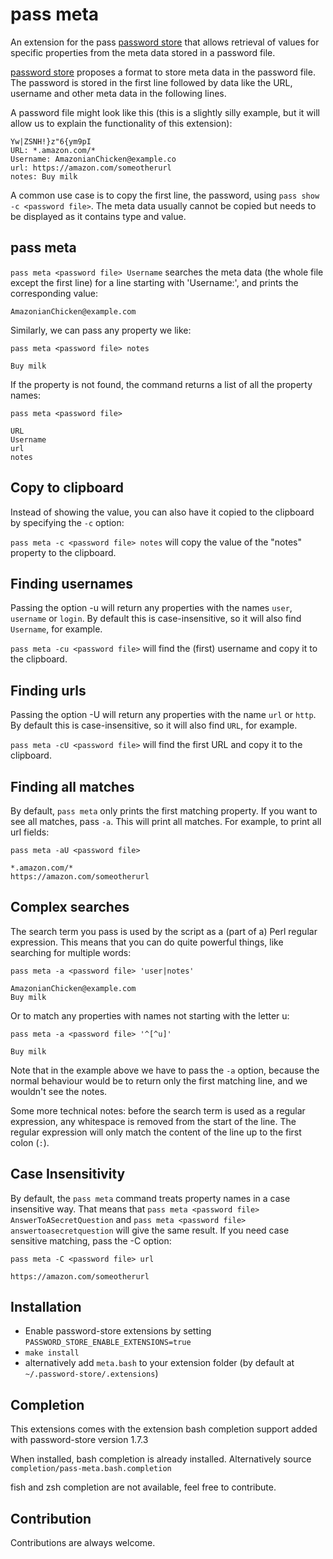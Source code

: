 # pass meta

An extension for the pass [password store](https://www.passwordstore.org/) that allows retrieval of values for specific properties from the meta data stored in a password file.

[password store](https://www.passwordstore.org/) proposes a format to
store meta data in the password file.  The password is stored in the
first line followed by data like the URL, username and other meta data
in the following lines.

A password file might look like this (this is a slightly silly
example, but it will allow us to explain the functionality of this
extension):

```
Yw|ZSNH!}z"6{ym9pI
URL: *.amazon.com/*
Username: AmazonianChicken@example.co
url: https://amazon.com/someotherurl
notes: Buy milk
```

A common use case is to copy the first line, the password, using `pass
show -c <password file>`. The meta data usually cannot be copied but
needs to be displayed as it contains type and value.

## pass meta

`pass meta <password file> Username` searches the meta data (the whole
file except the first line) for a line starting with 'Username:', and
prints the corresponding value:

```
AmazonianChicken@example.com
```


Similarly, we can pass any property we like:

`pass meta <password file> notes`

```
Buy milk
```

If the property is not found, the command returns a list of all the property names:

`pass meta <password file>`

``` 
URL
Username
url
notes
```

## Copy to clipboard

Instead of showing the value, you can also have it copied to the
clipboard by specifying the `-c` option:

`pass meta -c <password file> notes` will copy the value of the
"notes" property to the clipboard.

## Finding usernames

Passing the option -u will return any properties with the names
`user`, `username` or `login`. By default this is case-insensitive, so
it will also find `Username`, for example.

`pass meta -cu <password file>` will find the (first) username and
copy it to the clipboard.

## Finding urls

Passing the option -U will return any properties with the name `url`
or `http`. By default this is case-insensitive, so it will also find
`URL`, for example.

`pass meta -cU <password file>` will find the first URL and copy it to
the clipboard.

## Finding all matches

By default, `pass meta` only prints the first matching property. If
you want to see all matches, pass `-a`. This will print all
matches. For example, to print all url fields:

`pass meta -aU <password file>`

```
*.amazon.com/*
https://amazon.com/someotherurl
```

## Complex searches

The search term you pass is used by the script as a (part of a) Perl
regular expression. This means that you can do quite powerful things,
like searching for multiple words:

`pass meta -a <password file> 'user|notes'`

```
AmazonianChicken@example.com
Buy milk
```

Or to match any properties with names not starting with the letter u:

`pass meta -a <password file> '^[^u]'`

```
Buy milk
```

Note that in the example above we have to pass the `-a` option,
because the normal behaviour would be to return only the first
matching line, and we wouldn't see the notes. 

Some more technical notes: before the search term is used as a regular
expression, any whitespace is removed from the start of the line. The
regular expression will only match the content of the line up to the
first colon (`:`). 

## Case Insensitivity

By default, the `pass meta` command treats property names in a case
insensitive way. That means that `pass meta <password file>
AnswerToASecretQuestion` and `pass meta <password file>
answertoasecretquestion` will give the same result. If you need case
sensitive matching, pass the -C option:

`pass meta -C <password file> url`

```
https://amazon.com/someotherurl
```


## Installation

- Enable password-store extensions by setting ``PASSWORD_STORE_ENABLE_EXTENSIONS=true``
- ``make install``
- alternatively add `meta.bash` to your extension folder (by default at `~/.password-store/.extensions`)

## Completion

This extensions comes with the extension bash completion support added
with password-store version 1.7.3

When installed, bash completion is already installed. Alternatively
source `completion/pass-meta.bash.completion`

fish and zsh completion are not available, feel free to contribute.

## Contribution

Contributions are always welcome.
